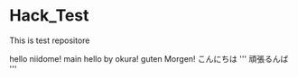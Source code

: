 # Hack_Test
This is test repositore

hello niidome!
main
hello by okura!
guten Morgen!
こんにちは
'''
頑張るんば
'''